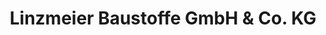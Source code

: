 ---
title: "Linzmeier Baustoffe GmbH & Co. KG"
url: /laichingen/linzmeier-baustoffe-gmbh-und-co-kg/
shop: Baustoffe
---